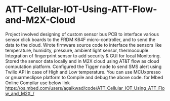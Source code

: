 # ATT-Cellular-IOT-Using-ATT-Flow-and-M2X-Cloud
Project involved designing of custom sensor bus PCB to interface various sensor click boards to the FRDM K64F micro-controller, and to send the data to the cloud.  Wrote firmware source code to interface the sensors like temperature, humidity, pressure, ambient light sensor, thermocouple.  Integration of fingerprint sensor to add security &amp; GUI for local Monitoring.  Stored the sensor data locally and in M2X cloud using AT&amp;T flow as cloud computation platform.  Configured the Tigger node to send SMS alert using Twilio API in case of High and Low temperature.
You can use MCUxpresso or gnuarmeclipse platform to Compile and debug the above code.
for Mbed Online Compilar use below link
https://os.mbed.com/users/agaikwad/code/ATT_Cellular_IOT_Using_ATT_Flow_and_M2X_/
